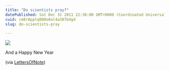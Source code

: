 ```yaml
---
title: "Do scientists pray?"
datePublished: Sat Dec 31 2011 22:30:00 GMT+0000 (Coordinated Universal Time)
cuid: cm8r8pptq000o0al4a307b4gd
slug: do-scientists-pray

---
```



![](https://cdn.hashnode.com/res/hashnode/image/upload/v1743073090971/3408e1cc-d666-4b4d-981c-81afed451ccf.jpeg)

And a Happy New Year  
  
(via [LettersOfNote](http://t.co/P3Yxxktc))